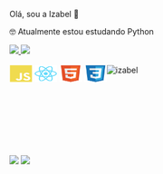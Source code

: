Olá, sou a Izabel 👋

🤓 Atualmente estou estudando Python

 <div>
  <a href="https://github.com/izabelsoares">
  <img height="165em" src="https://github-readme-stats.vercel.app/api?username=izabelsoares&show_icons=true&theme=dracula&include_all_commits=true&count_private=true"/>
  <img height="165em" src="https://github-readme-stats.vercel.app/api/top-langs/?username=izabelsoares&layout=compact&langs_count=7&theme=dracula"/>
</div>
  <div style="display: inline-block"><br>
  <img align="center" alt="izabel-Js" height="30" width="40" src="https://raw.githubusercontent.com/devicons/devicon/master/icons/javascript/javascript-plain.svg">
  <img align="center" alt="izabel-React" height="30" width="40" src="https://raw.githubusercontent.com/devicons/devicon/master/icons/react/react-original.svg">
  <img align="center" alt="izabel-HTML" height="30" width="40" src="https://raw.githubusercontent.com/devicons/devicon/master/icons/html5/html5-original.svg">
  <img align="center" alt="izabel-CSS" height="30" width="40" src="https://raw.githubusercontent.com/devicons/devicon/master/icons/css3/css3-original.svg">
  <img align="right" alt="izabel" src="https://camo.githubusercontent.com/bfe24c7f7db9b843e8602869974fe2d022441bb5583749ae2f84a85983fa52d4/68747470733a2f2f6d656469612e74656e6f722e636f6d2f696d616765732f37646234656161336534373237326338653538656530313866633339306237642f74656e6f722e676966" height="130">
</div>
  
  ##
  
<div>
  <a href = "mailto:contato@izabelsoaresbds"><img src="https://img.shields.io/badge/-Gmail-%23333?style=for-the-badge&logo=gmail&logoColor=white" target="_blank"></a>
  <a href="https://www.linkedin.com/in/izabel-soares-43836a206/" target="_blank"><img src="https://img.shields.io/badge/-LinkedIn-%230077B5?style=for-the-badge&logo=linkedin&logoColor=white" target="_blank"></a>  
</div>
